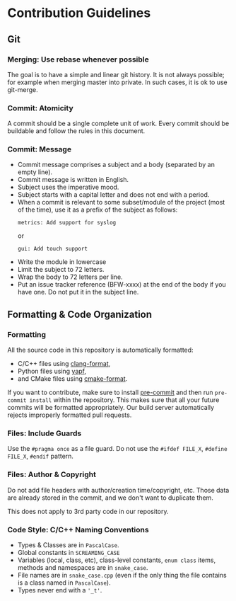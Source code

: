 # Contribution Guidelines

## Git

### Merging: Use rebase whenever possible

The goal is to have a simple and linear git history.
It is not always possible; for example when merging master into private.
In such cases, it is ok to use git-merge.

### Commit: Atomicity

A commit should be a single complete unit of work.
Every commit should be buildable and follow the rules in this document.

### Commit: Message

- Commit message comprises a subject and a body (separated by an empty line).
- Commit message is written in English.
- Subject uses the imperative mood.
- Subject starts with a capital letter and does not end with a period.
- When a commit is relevant to some subset/module of the project (most of the time), use it as a prefix of the subject as follows:
  ```
  metrics: Add support for syslog
  ```
  or
  ```
  gui: Add touch support
  ```
- Write the module in lowercase
- Limit the subject to 72 letters.
- Wrap the body to 72 letters per line.
- Put an issue tracker reference (BFW-xxxx) at the end of the body if you have one. Do not put it in the subject line.

## Formatting & Code Organization

### Formatting

All the source code in this repository is automatically formatted:

- C/C++ files using [clang-format](https://clang.llvm.org/docs/ClangFormat.html),
- Python files using [yapf](https://github.com/google/yapf),
- and CMake files using [cmake-format](https://github.com/cheshirekow/cmake_format).

If you want to contribute, make sure to install [pre-commit](https://pre-commit.com) and then run `pre-commit install` within the repository. This makes sure that all your future commits will be formatted appropriately. Our build server automatically rejects improperly formatted pull requests.

### Files: Include Guards
Use the `#pragma once` as a file guard.
Do not use the `#ifdef FILE_X`, `#define FILE_X`, `#endif` pattern.

### Files: Author & Copyright

Do not add file headers with author/creation time/copyright, etc.
Those data are already stored in the commit, and we don't want to duplicate them.

This does not apply to 3rd party code in our repository.

### Code Style: C/C++ Naming Conventions

- Types & Classes are in `PascalCase`.
- Global constants in `SCREAMING_CASE`
- Variables (local, class, etc), class-level constants, `enum class` items, methods and namespaces are in `snake_case`.
- File names are in `snake_case.cpp` (even if the only thing the file contains is a class named in `PascalCase`).
- Types never end with a `'_t'`.
